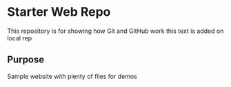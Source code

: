 # Starter Web Repo

This repository is for showing how Git and GitHub work
this text is added on local rep
## Purpose

Sample website with plenty of files for demos